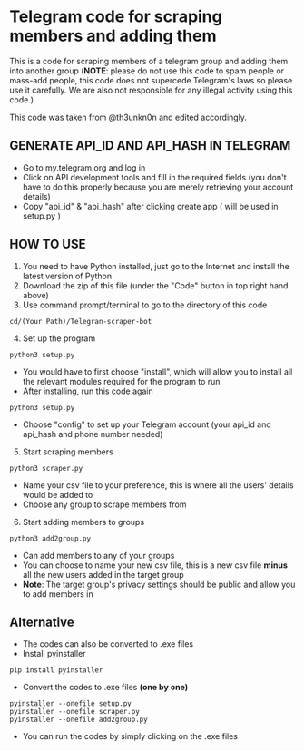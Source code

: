 # Telegram code for scraping members and adding them
This is a code for scraping members of a telegram group and adding them into another group (**NOTE**: please do not use this code to spam people or mass-add people, this code does not supercede Telegram's laws so please use it carefully. We are also not responsible for any illegal activity using this code.)

This code was taken from @th3unkn0n and edited accordingly.

## GENERATE API_ID AND API_HASH IN TELEGRAM
- Go to my.telegram.org and log in
- Click on API development tools and fill in the required fields (you don't have to do this properly because you are merely retrieving your account details)
- Copy "api_id" & "api_hash" after clicking create app ( will be used in setup.py )

## HOW TO USE

1. You need to have Python installed, just go to the Internet and install the latest version of Python
2. Download the zip of this file (under the "Code" button in top right hand above)
3. Use command prompt/terminal to go to the directory of this code
```
cd/(Your Path)/Telegran-scraper-bot
```
4. Set up the program
```
python3 setup.py
```
- You would have to first choose "install", which will allow you to install all the relevant modules required for the program to run
- After installing, run this code again
```
python3 setup.py
```
- Choose "config" to set up your Telegram account (your api_id and api_hash and phone number needed)
5. Start scraping members
```
python3 scraper.py
```
- Name your csv file to your preference, this is where all the users' details would be added to
- Choose any group to scrape members from
6. Start adding members to groups
```
python3 add2group.py
```
- Can add members to any of your groups
- You can choose to name your new csv file, this is a new csv file **minus** all the new users added in the target group
- **Note**: The target group's privacy settings should be public and allow you to add members in

## Alternative
- The codes can also be converted to .exe files
- Install pyinstaller 
```
pip install pyinstaller
```
- Convert the codes to .exe files **(one by one)**
```
pyinstaller --onefile setup.py
pyinstaller --onefile scraper.py
pyinstaller --onefile add2group.py
```
- You can run the codes by simply clicking on the .exe files
